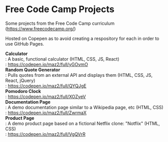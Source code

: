 # Free Code Camp Projects
Some projects from the Free Code Camp curriculum (https://www.freecodecamp.org/)  

Hosted on Copepen as to avoid creating a respository for each in order to use GitHub Pages.  

**Calculator**  
: A basic, functional calculator (HTML, CSS, JS, React)  
: https://codepen.io/maz2/full/yGOvmO      
**Random Quote Generator**  
: Pulls quotes from an external API and displays them (HTML, CSS, JS, React, jQuery)  
: https://codepen.io/maz2/full/QYQJgE    
**Pomodoro Clock**  
: https://codepen.io/maz2/full/XOZyeV   
**Documentation Page**  
: A demo documentation page similar to a Wikipedia page, etc (HTML, CSS)  
: https://codepen.io/maz2/full/ZwrmaX   
**Product Page**  
: A demo product page based on a fictional Netflix clone: "Notflix" (HTML, CSS)  
: https://codepen.io/maz2/full/VgQVrR  

